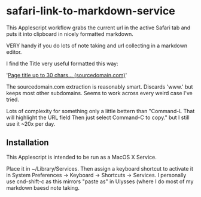 # safari-link-to-markdown-service
This Applescript workflow grabs the current url in the active Safari tab and puts it into clipboard in nicely formatted markdown.

VERY handy if you do lots of note taking and url collecting in a markdown editor.

I find the Title very useful formatted this way:

'[Page title up to 30 chars… (sourcedomain.com)](https://sourcedomain.com/whatever.html)'

The sourcedomain.com extraction is reasonably smart. Discards 'www.' but keeps most other subdomains. Seems to work across every weird case I've tried.

Lots of complexity for something only a little bettern than "Command-L That will highlight the URL field Then just select Command-C to copy." but I still use it ~20x per day.

## Installation
This Applescript is intended to be run as a MacOS X Service.

Place it in ~/Library/Services. Then assign a keyboard shortcut to activate it in System Preferences -> Keyboard -> Shortcuts -> Services. I personally use cnd-shift-c as this mirrors "paste as" in Ulysses (where I do most of my markdown baesd note taking.
